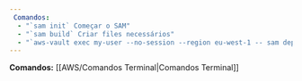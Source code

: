 ```yaml
---
 Comandos:
  - "`sam init` Começar o SAM"
  - "`sam build` Criar files necessários"
  - "`aws-vault exec my-user --no-session --region eu-west-1 -- sam deploy --guided` para dar deploy ao SAM"
---
```

**Comandos:** [[AWS/Comandos Terminal|Comandos Terminal]] 